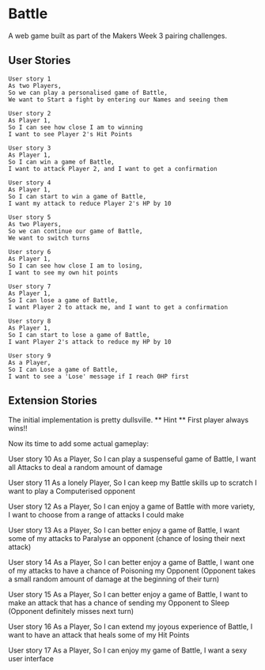 Battle
====== 
A web game built as part of the Makers Week 3 pairing challenges.

## User Stories
```
User story 1
As two Players,
So we can play a personalised game of Battle,
We want to Start a fight by entering our Names and seeing them

User story 2
As Player 1,
So I can see how close I am to winning
I want to see Player 2's Hit Points

User story 3
As Player 1,
So I can win a game of Battle,
I want to attack Player 2, and I want to get a confirmation

User story 4
As Player 1,
So I can start to win a game of Battle,
I want my attack to reduce Player 2's HP by 10

User story 5
As two Players,
So we can continue our game of Battle,
We want to switch turns

User story 6
As Player 1,
So I can see how close I am to losing,
I want to see my own hit points

User story 7
As Player 1,
So I can lose a game of Battle,
I want Player 2 to attack me, and I want to get a confirmation

User story 8
As Player 1,
So I can start to lose a game of Battle,
I want Player 2's attack to reduce my HP by 10

User story 9
As a Player,
So I can Lose a game of Battle,
I want to see a 'Lose' message if I reach 0HP first
```

## Extension Stories
The initial implementation is pretty dullsville.
** Hint **
First player always wins!!

Now its time to add some actual gameplay:

User story 10
As a Player,
So I can play a suspenseful game of Battle,
I want all Attacks to deal a random amount of damage

User story 11
As a lonely Player,
So I can keep my Battle skills up to scratch
I want to play a Computerised opponent

User story 12
As a Player,
So I can enjoy a game of Battle with more variety,
I want to choose from a range of attacks I could make

User story 13
As a Player,
So I can better enjoy a game of Battle,
I want some of my attacks to Paralyse an opponent (chance of losing their next attack)

User story 14
As a Player,
So I can better enjoy a game of Battle,
I want one of my attacks to have a chance of Poisoning my Opponent (Opponent takes a small random amount of damage at the beginning of their turn)

User story 15
As a Player,
So I can better enjoy a game of Battle,
I want to make an attack that has a chance of sending my Opponent to Sleep (Opponent definitely misses next turn)

User story 16
As a Player,
So I can extend my joyous experience of Battle,
I want to have an attack that heals some of my Hit Points

User story 17
As a Player,
So I can enjoy my game of Battle,
I want a sexy user interface